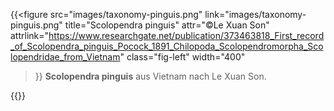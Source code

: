 ---
---
{{<figure 
    src="images/taxonomy-pinguis.png"
    link="images/taxonomy-pinguis.png"
    title="Scolopendra pinguis"
    attr="&copy;Le Xuan Son"
    attrlink="https://www.researchgate.net/publication/373463818_First_record_of_Scolopendra_pinguis_Pocock_1891_Chilopoda_Scolopendromorpha_Scolopendridae_from_Vietnam"
    class="fig-left"
    width="400"
>}}
**Scolopendra pinguis** aus Vietnam nach Le Xuan Son.

{{<clearfix>}}

